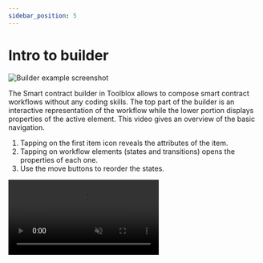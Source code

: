```yaml
---
sidebar_position: 5
---
```


# Intro to builder

![Builder example screenshot](/img/screens/builder_1.png)

The Smart contract builder in Toolblox allows to compose smart contract workflows without any coding skills. The top part of the builder is an interactive representation of the workflow while the lower portion displays properties of the active element. This video gives an overview of the basic navigation.
1. Tapping on the first item icon reveals the attributes of the item.
1. Tapping on workflow elements (states and transitions) opens the properties of each one.
1. Use the move buttons to reorder the states.


<video autoplay="autoplay" playsinline="playsinline" muted="muted" loop="loop" >
  <source src="/vid/builder_overview.webm" type="video/webm"></source>
  Your browser does not support the video tag.
</video>
